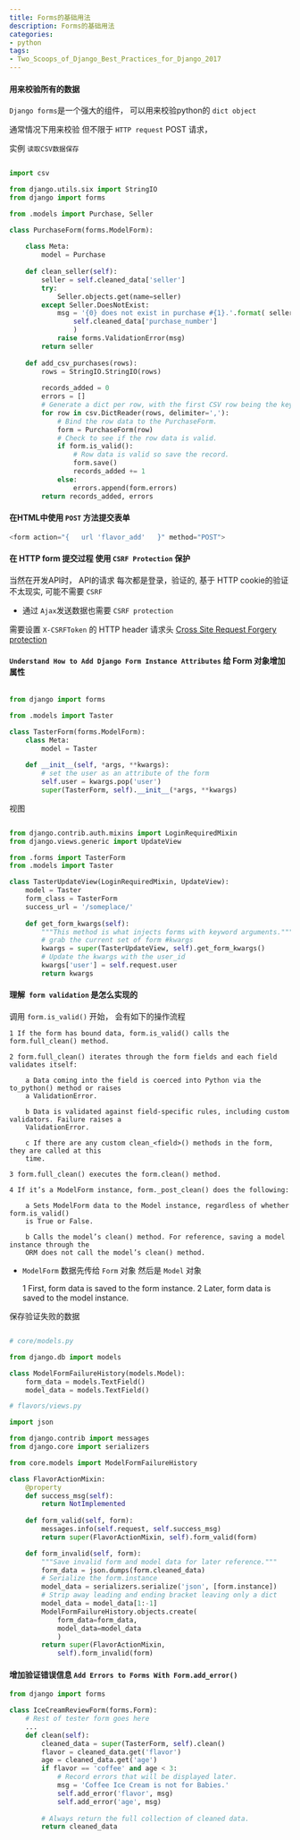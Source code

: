 ```yaml
---
title: Forms的基础用法 
description: Forms的基础用法 
categories:
- python
tags:
- Two_Scoops_of_Django_Best_Practices_for_Django_2017
---
```


#### 用来校验所有的数据

`Django forms`是一个强大的组件， 可以用来校验python的 `dict object`

通常情况下用来校验 但不限于 `HTTP request` POST 请求， 

实例 `读取CSV数据保存`

```python

import csv

from django.utils.six import StringIO
from django import forms

from .models import Purchase, Seller

class PurchaseForm(forms.ModelForm):
    
    class Meta:
        model = Purchase
        
    def clean_seller(self):
        seller = self.cleaned_data['seller']
        try:
            Seller.objects.get(name=seller)
        except Seller.DoesNotExist:
            msg = '{0} does not exist in purchase #{1}.'.format( seller,
                self.cleaned_data['purchase_number']
                )
            raise forms.ValidationError(msg)
        return seller
        
    def add_csv_purchases(rows):
        rows = StringIO.StringIO(rows)
        
        records_added = 0
        errors = []
        # Generate a dict per row, with the first CSV row being the keys.
        for row in csv.DictReader(rows, delimiter=','):
            # Bind the row data to the PurchaseForm.
            form = PurchaseForm(row)
            # Check to see if the row data is valid.
            if form.is_valid():
                # Row data is valid so save the record.
                form.save()
                records_added += 1
            else:
                errors.append(form.errors)
        return records_added, errors

```

#### 在HTML中使用 `POST` 方法提交表单 

```python
<form action="{   url 'flavor_add'   }" method="POST">
```

#### 在 HTTP form 提交过程 使用 `CSRF Protection` 保护

当然在开发API时， API的请求 每次都是登录，验证的, 基于 HTTP cookie的验证不太现实, 可能不需要 `CSRF`

- 通过 `Ajax`发送数据也需要 `CSRF protection`

需要设置 `X-CSRFToken` 的 HTTP header 请求头
[Cross Site Request Forgery protection](https://docs.djangoproject.com/en/1.11/ref/csrf/)



#### `Understand How to Add Django Form Instance Attributes` 给 Form 对象增加属性

```python

from django import forms

from .models import Taster

class TasterForm(forms.ModelForm):
    class Meta:
        model = Taster
        
    def __init__(self, *args, **kwargs):
        # set the user as an attribute of the form
        self.user = kwargs.pop('user')
        super(TasterForm, self).__init__(*args, **kwargs)
```

视图

```python

from django.contrib.auth.mixins import LoginRequiredMixin
from django.views.generic import UpdateView

from .forms import TasterForm
from .models import Taster

class TasterUpdateView(LoginRequiredMixin, UpdateView):
    model = Taster
    form_class = TasterForm
    success_url = '/someplace/'
        
    def get_form_kwargs(self):
        """This method is what injects forms with keyword arguments."""
        # grab the current set of form #kwargs
        kwargs = super(TasterUpdateView, self).get_form_kwargs()
        # Update the kwargs with the user_id
        kwargs['user'] = self.request.user
        return kwargs

```

#### 理解` form validation` 是怎么实现的

调用 `form.is_valid()` 开始， 会有如下的操作流程

    1 If the form has bound data, form.is_valid() calls the form.full_clean() method.
    
    2 form.full_clean() iterates through the form fields and each field validates itself:
    
        a Data coming into the field is coerced into Python via the to_python() method or raises
        a ValidationError.
        
        b Data is validated against field-specific rules, including custom validators. Failure raises a
        ValidationError.
        
        c If there are any custom clean_<field>() methods in the form, they are called at this
        time.
    
    3 form.full_clean() executes the form.clean() method.
    
    4 If it’s a ModelForm instance, form._post_clean() does the following:
    
        a Sets ModelForm data to the Model instance, regardless of whether form.is_valid()
        is True or False.
        
        b Calls the model’s clean() method. For reference, saving a model instance through the
        ORM does not call the model’s clean() method.
    
- `ModelForm` 数据先传给 `Form` 对象 然后是 `Model` 对象


    1 First, form data is saved to the form instance.
    2 Later, form data is saved to the model instance.


保存验证失败的数据

```python

# core/models.py

from django.db import models

class ModelFormFailureHistory(models.Model):
    form_data = models.TextField()
    model_data = models.TextField()

# flavors/views.py

import json

from django.contrib import messages
from django.core import serializers

from core.models import ModelFormFailureHistory

class FlavorActionMixin:
    @property
    def success_msg(self):
        return NotImplemented
        
    def form_valid(self, form):
        messages.info(self.request, self.success_msg)
        return super(FlavorActionMixin, self).form_valid(form)

    def form_invalid(self, form):
        """Save invalid form and model data for later reference."""
        form_data = json.dumps(form.cleaned_data)
        # Serialize the form.instance
        model_data = serializers.serialize('json', [form.instance])
        # Strip away leading and ending bracket leaving only a dict
        model_data = model_data[1:-1]
        ModelFormFailureHistory.objects.create(
            form_data=form_data,
            model_data=model_data
            )
        return super(FlavorActionMixin,
            self).form_invalid(form)

```

#### 增加验证错误信息 `Add Errors to Forms With Form.add_error()`

```python
from django import forms

class IceCreamReviewForm(forms.Form):
    # Rest of tester form goes here
    ...
    def clean(self):
        cleaned_data = super(TasterForm, self).clean()
        flavor = cleaned_data.get('flavor')
        age = cleaned_data.get('age')
        if flavor == 'coffee' and age < 3:
            # Record errors that will be displayed later.
            msg = 'Coffee Ice Cream is not for Babies.'
            self.add_error('flavor', msg)
            self.add_error('age', msg)
            
        # Always return the full collection of cleaned data.
        return cleaned_data


```
